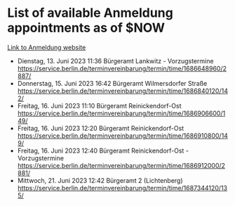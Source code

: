 # List of available Anmeldung appointments as of $NOW
[Link to Anmeldung website](https://service.berlin.de/terminvereinbarung/termin/tag.php?termin=1&anliegen[]=120686&dienstleisterlist=122210,122217,327316,122219,327312,122227,327314,122231,327346,122243,327348,122254,122252,329742,122260,329745,122262,329748,122271,327278,122273,327274,122277,327276,330436,122280,327294,122282,327290,122284,327292,122291,327270,122285,327266,122286,327264,122296,327268,150230,329760,122297,327286,122294,327284,122312,329763,122314,329775,122304,327330,122311,327334,122309,327332,317869,122281,327352,122279,329772,122283,122276,327324,122274,327326,122267,329766,122246,327318,122251,327320,122257,327322,122208,327298,122226,327300&herkunft=http%3A%2F%2Fservice.berlin.de%2Fdienstleistung%2F120686%2F)
- Dienstag, 13. Juni 2023 11:36 Bürgeramt Lankwitz - Vorzugstermine https://service.berlin.de/terminvereinbarung/termin/time/1686648960/2887/
- Donnerstag, 15. Juni 2023 16:42 Bürgeramt Wilmersdorfer Straße https://service.berlin.de/terminvereinbarung/termin/time/1686840120/142/
- Freitag, 16. Juni 2023 11:10 Bürgeramt Reinickendorf-Ost https://service.berlin.de/terminvereinbarung/termin/time/1686906600/149/
- Freitag, 16. Juni 2023 12:20 Bürgeramt Reinickendorf-Ost https://service.berlin.de/terminvereinbarung/termin/time/1686910800/149/
- Freitag, 16. Juni 2023 12:40 Bürgeramt Reinickendorf-Ost - Vorzugstermine https://service.berlin.de/terminvereinbarung/termin/time/1686912000/2881/
- Mittwoch, 21. Juni 2023 12:42 Bürgeramt 2 (Lichtenberg) https://service.berlin.de/terminvereinbarung/termin/time/1687344120/135/
